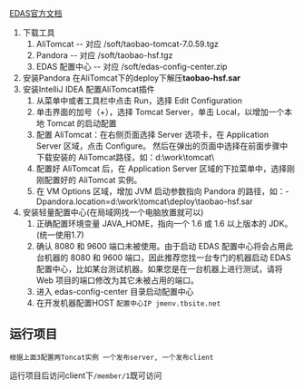 

[EDAS官方文档](https://help.aliyun.com/document_detail/42934.html)

 1. 下载工具
    1. AliTomcat    -- 对应 /soft/taobao-tomcat-7.0.59.tgz
    2. Pandora      -- 对应 /soft/taobao-hsf.tgz         
    3. EDAS 配置中心 -- 对应 /soft/edas-config-center.zip
 2. 安装Pandora 在AliTomcat下的deploy下解压**taobao-hsf.sar**
 3. 安装IntelliJ IDEA 配置AliTomcat插件
    1. 从菜单中或者工具栏中点击 Run，选择 Edit Configuration
    2. 单击界面的加号（+），选择 Tomcat Server，单击 Local，以增加一个本地 Tomcat 的启动配置
    3. 配置 AliTomcat：在右侧页面选择 Server 选项卡，在 Application Server 区域，点击 Configure。 然后在弹出的页面中选择在前面步骤中下载安装的 AliTomcat路径，如：d:\work\tomcat\
    4. 配置好 AliTomcat 后，在 Application Server 区域的下拉菜单中，选择刚刚配置好的 AliTomcat 实例。
    5. 在 VM Options 区域，增加 JVM 启动参数指向 Pandora 的路径，如：-Dpandora.location=d:\work\tomcat\deploy\taobao-hsf.sar
 4. 安装轻量配置中心(在局域网找一个电脑放置就可以)
    1. 正确配置环境变量 JAVA_HOME，指向一个 1.6 或 1.6 以上版本的 JDK。 (统一使用1.7)
    2. 确认 8080 和 9600 端口未被使用。由于启动 EDAS 配置中心将会占用此台机器的 8080 和 9600 端口，因此推荐您找一台专门的机器启动 EDAS 配置中心，比如某台测试机器。如果您是在一台机器上进行测试，请将 Web 项目的端口修改为其它未被占用的端口。
    3. 进入 edas-config-center 目录启动配置中心
    4. 在开发机器配置HOST  ```配置中心IP jmenv.tbsite.net```


 ## 运行项目
    根据上面3配置两Toncat实例 一个发布server, 一个发布client

 运行项目后访问client下```/member/1```既可访问   
